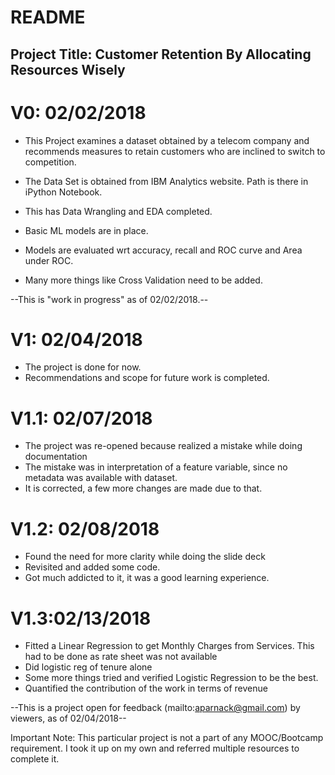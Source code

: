 README
=======

Project Title: Customer Retention By Allocating Resources Wisely
---------------

# V0: 02/02/2018

+ This Project examines a dataset obtained by a telecom company and recommends measures to retain customers who are inclined to switch to competition. 
+ The Data Set is obtained from IBM Analytics website. Path is there in iPython Notebook.

+ This has Data Wrangling and EDA completed. 
+ Basic ML models are in place.
+ Models are evaluated wrt accuracy, recall and ROC curve and Area under ROC.
+ Many more things like Cross Validation need to be added.

--This is "work in progress" as of 02/02/2018.--


# V1: 02/04/2018
+ The project is done for now. 
+ Recommendations and scope for future work is completed.

# V1.1: 02/07/2018
+ The project was re-opened because realized a mistake while doing documentation 
+ The mistake was in interpretation of a feature variable, since no metadata was available with dataset.
+ It is corrected, a few more changes are made due to that.

# V1.2: 02/08/2018
+ Found the need for more clarity while doing the slide deck
+ Revisited and added some code.
+ Got much addicted to it, it was a good learning experience.

# V1.3:02/13/2018
+ Fitted a Linear Regression to get Monthly Charges from Services. This had to be done as rate sheet was not available
+ Did logistic reg of tenure alone
+ Some more things tried and verified Logistic Regression to be the best.
+ Quantified the contribution of the work in terms of revenue

--This is a project open for feedback (mailto:aparnack@gmail.com) by viewers, as of 02/04/2018--

Important Note: This particular project is not a part of any MOOC/Bootcamp requirement. I took it up on my own and referred multiple resources to complete it.
